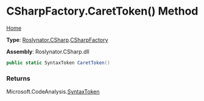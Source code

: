 # CSharpFactory\.CaretToken\(\) Method

[Home](../../../../README.md)

**Type**: [Roslynator.CSharp](../../README.md)\.[CSharpFactory](../README.md)

**Assembly**: Roslynator\.CSharp\.dll

```csharp
public static SyntaxToken CaretToken()
```

### Returns

Microsoft\.CodeAnalysis\.[SyntaxToken](https://docs.microsoft.com/en-us/dotnet/api/microsoft.codeanalysis.syntaxtoken)

